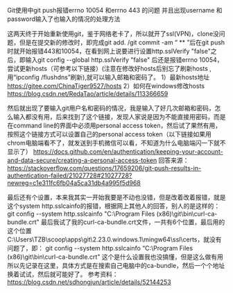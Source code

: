 
Git使用中git push报错errno 10054 和errno 443 的问题
并且出现username 和password输入了也输入的情况的处理方法

这两天终于开始重新使用git，鉴于网络老卡了，所以就开了ssl(VPN)，clone没问题，但是在提交新的修改时，即完成git add. /git commit -am “ ** ”后在git push时就开始报错443和10054，在看到网上说要进行设置http.sslVerify "false"之后，即输入git config --global http.sslVerify "false" 后还是报错errno 10054，尝试更新hosts（可参考以下链接）(注意在修改好hosts后别忘了刷新hosts ,用“ipconfig /flushdns”刷新),就可以输入邮箱和密码了。
1）最新hosts地址
https://gitee.com/ChinaTiger9527/hosts
2）如何在windows修改hosts
https://blog.csdn.net/RedaTao/article/details/113366659


然后就出现了要输入git用户名和密码的情况，我是输入了好几次邮箱和密码，怎么输入都没有用，后来找到了这个链接，发现人家说是因为不能直接用密码，而是在command line的界面中必须用personal access token，然后试了果然有用，按照这个链接方式可以设置自己的personal access token（以下链接如果用chrom电脑端看不了，就发送到手机微信可以看，不知道为什么电脑端闪一下就不显示了）
https://docs.github.com/en/authentication/keeping-your-account-and-data-secure/creating-a-personal-access-token
回答来源：
https://stackoverflow.com/questions/17659206/git-push-results-in-authentication-failed/21027728#21027728?newreg=c1e311fc6fb04a5ca31db4a995f5d968


最后还有个设置，本来我其实一开始我要是不动也没错，但是改着改着报错，就是这个system http.sslcainfo的报错，根据网上其他人的回答，别人的是这样的：
git config --system http.sslcainfo "C:\Program Files (x86)\git\bin\curl-ca-bundle.crt"
最后我试了我的curl-ca-bundle.crt文件，一共有6个位置，最后用的这个位置
C:\Users\TZB\scoop\apps\git\2.23.0.windows.1\mingw64\ssl\certs，就没有问题了，即：
git config --system http.sslcainfo “C:\Program Files (x86)\git\bin\curl-ca-bundle.crt"
这个是什么设置我也没搞懂，但是这么做有用所以先记录在这里，具体方式是在搜索自己电脑中的ca-bundle，然后一个个地址换着试试，然后就可能好了。
参考资料：
https://blog.csdn.net/sdhongjun/article/details/52144253
